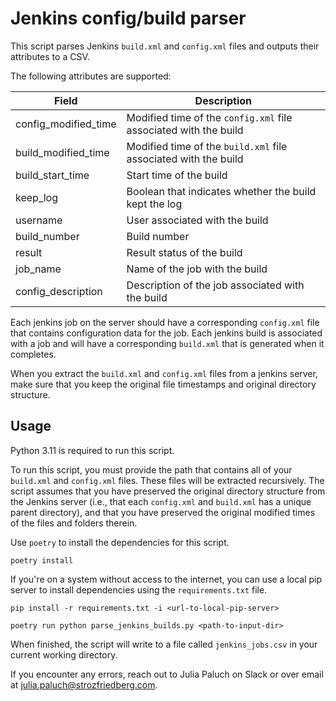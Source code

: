 # Jenkins config/build parser

This script parses Jenkins `build.xml` and `config.xml` files and outputs their attributes to a CSV.

The following attributes are supported:


| Field | Description |
| ----- | ----------- |
| config_modified_time | Modified time of the `config.xml` file associated with the build |
| build_modified_time | Modified time of the `build.xml` file associated with the build |
| build_start_time | Start time of the build |
| keep_log | Boolean that indicates whether the build kept the log |
| username | User associated with the build |
| build_number | Build number |
| result | Result status of the build |
| job_name | Name of the job with the build |
| config_description | Description of the job associated with the build |

Each jenkins job on the server should have a corresponding `config.xml` file that contains configuration data for the job. Each jenkins build is associated with a job and will have a corresponding `build.xml` that is generated when it completes.

When you extract the `build.xml` and `config.xml` files from a jenkins server, make sure that you keep the original file timestamps and original directory structure.

## Usage

Python 3.11 is required to run this script.

To run this script, you must provide the path that contains all of your `build.xml` and `config.xml` files. These files will be extracted recursively. The script assumes that you have preserved the original directory structure from the Jenkins server (i.e., that each `config.xml` and `build.xml` has a unique parent directory), and that you have preserved the original modified times of the files and folders therein.

Use `poetry` to install the dependencies for this script.
```
poetry install
```

If you're on a system without access to the internet, you can use a local pip server to install dependencies using the `requirements.txt` file.
```
pip install -r requirements.txt -i <url-to-local-pip-server>
```
```
poetry run python parse_jenkins_builds.py <path-to-input-dir>
```

When finished, the script will write to a file called `jenkins_jobs.csv` in your current working directory.

If you encounter any errors, reach out to Julia Paluch on Slack or over email at julia.paluch@strozfriedberg.com.